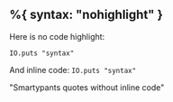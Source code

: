 %{
  syntax: "nohighlight"
}
---
Here is no code highlight:

```
IO.puts "syntax"
```

And inline code: `IO.puts "syntax"`

"Smartypants quotes without inline code"
